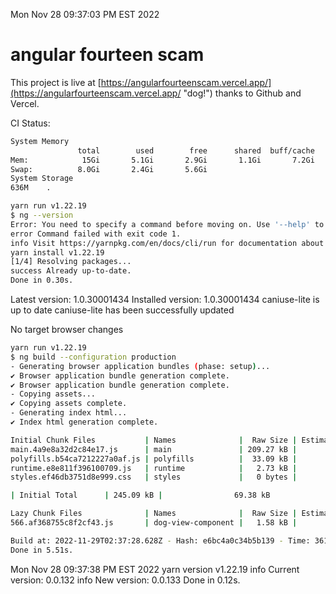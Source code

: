 Mon Nov 28 09:37:03 PM EST 2022

# angular fourteen scam


This project is live at [https://angularfourteenscam.vercel.app/](https://angularfourteenscam.vercel.app/ "dog!") thanks to Github and Vercel.

CI Status: 

```bash
System Memory
               total        used        free      shared  buff/cache   available
Mem:            15Gi       5.1Gi       2.9Gi       1.1Gi       7.2Gi       8.7Gi
Swap:          8.0Gi       2.4Gi       5.6Gi
System Storage
636M	.
```
```bash
yarn run v1.22.19
$ ng --version
Error: You need to specify a command before moving on. Use '--help' to view the available commands.
error Command failed with exit code 1.
info Visit https://yarnpkg.com/en/docs/cli/run for documentation about this command.
yarn install v1.22.19
[1/4] Resolving packages...
success Already up-to-date.
Done in 0.30s.
```
Latest version:     1.0.30001434
Installed version:  1.0.30001434
caniuse-lite is up to date
caniuse-lite has been successfully updated

No target browser changes
```bash
yarn run v1.22.19
$ ng build --configuration production
- Generating browser application bundles (phase: setup)...
✔ Browser application bundle generation complete.
✔ Browser application bundle generation complete.
- Copying assets...
✔ Copying assets complete.
- Generating index html...
✔ Index html generation complete.

Initial Chunk Files           | Names              |  Raw Size | Estimated Transfer Size
main.4a9e8a32d2c84e17.js      | main               | 209.27 kB |                57.46 kB
polyfills.b54ca7212227a0af.js | polyfills          |  33.09 kB |                10.65 kB
runtime.e8e811f396100709.js   | runtime            |   2.73 kB |                 1.27 kB
styles.ef46db3751d8e999.css   | styles             |   0 bytes |                       -

| Initial Total      | 245.09 kB |                69.38 kB

Lazy Chunk Files              | Names              |  Raw Size | Estimated Transfer Size
566.af368755c8f2cf43.js       | dog-view-component |   1.58 kB |               792 bytes

Build at: 2022-11-29T02:37:28.628Z - Hash: e6bc4a0c34b5b139 - Time: 3612ms
Done in 5.51s.
```
Mon Nov 28 09:37:38 PM EST 2022
yarn version v1.22.19
info Current version: 0.0.132
info New version: 0.0.133
Done in 0.12s.
